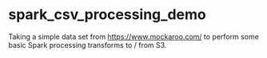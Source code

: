 # spark_csv_processing_demo

Taking a simple data set from https://www.mockaroo.com/ to perform some basic Spark processing transforms to / from S3.
